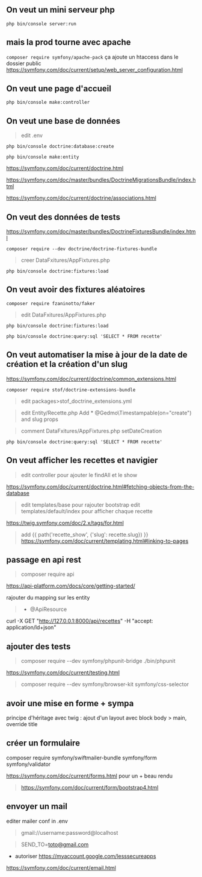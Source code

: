 ## On veut un mini serveur php

`php bin/console server:run`

## mais la prod tourne avec apache

`composer require symfony/apache-pack`
ça ajoute un htaccess dans le dossier public
https://symfony.com/doc/current/setup/web_server_configuration.html

## On veut une page d'accueil

`php bin/console make:controller`

## On veut une base de données

> edit .env

`php bin/console doctrine:database:create`

`php bin/console make:entity`

https://symfony.com/doc/current/doctrine.html

https://symfony.com/doc/master/bundles/DoctrineMigrationsBundle/index.html

https://symfony.com/doc/current/doctrine/associations.html

## On veut des données de tests

https://symfony.com/doc/master/bundles/DoctrineFixturesBundle/index.html

`composer require --dev doctrine/doctrine-fixtures-bundle`

> creer DataFxitures/AppFixtures.php

`php bin/console doctrine:fixtures:load`

## On veut avoir des fixtures aléatoires

`composer require fzaninotto/faker`

> edit DataFxitures/AppFixtures.php

`php bin/console doctrine:fixtures:load`

`php bin/console doctrine:query:sql 'SELECT * FROM recette'`

## On veut automatiser la mise à jour de la date de création et la création d'un slug

https://symfony.com/doc/current/doctrine/common_extensions.html

`composer require stof/doctrine-extensions-bundle`

> edit packages>stof_doctrine_extensions.yml

> edit Entity/Recette.php Add \* @Gedmo\Timestampable(on="create") and slug props

> comment DataFxitures/AppFixtures.php setDateCreation

`php bin/console doctrine:query:sql 'SELECT * FROM recette'`

## On veut afficher les recettes et navigier

> edit controller pour ajouter le findAll et le show

https://symfony.com/doc/current/doctrine.html#fetching-objects-from-the-database

> edit templates/base pour rajouter bootstrap
> edit templates/default/index pour afficher chaque recette

https://twig.symfony.com/doc/2.x/tags/for.html

> add {{ path('recette_show', {'slug': recette.slug}) }}
 > https://symfony.com/doc/current/templating.html#linking-to-pages

## passage en api rest

> composer require api

https://api-platform.com/docs/core/getting-started/

rajouter du mapping sur les entity

> - @ApiResource

curl -X GET "http://127.0.0.1:8000/api/recettes" -H "accept: application/ld+json"

## ajouter des tests

> composer require --dev symfony/phpunit-bridge
> ./bin/phpunit

https://symfony.com/doc/current/testing.html

> composer require --dev symfony/browser-kit symfony/css-selector

## avoir une mise en forme + sympa

principe d'héritage avec twig : ajout d'un layout avec block body > main, override title

## créer un formulaire

composer require symfony/swiftmailer-bundle symfony/form symfony/validator

https://symfony.com/doc/current/forms.html
pour un + beau rendu

> https://symfony.com/doc/current/form/bootstrap4.html

## envoyer un mail

editer mailer conf in .env

> gmail://username:password@localhost

> SEND_TO=toto@gmail.com

- autoriser https://myaccount.google.com/lesssecureapps

https://symfony.com/doc/current/email.html
